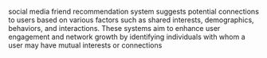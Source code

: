 social media friend recommendation system suggests potential connections to users based on various factors such as shared interests, demographics, behaviors, and interactions. These systems aim to enhance user engagement and network growth by identifying individuals with whom a user may have mutual interests or connections

